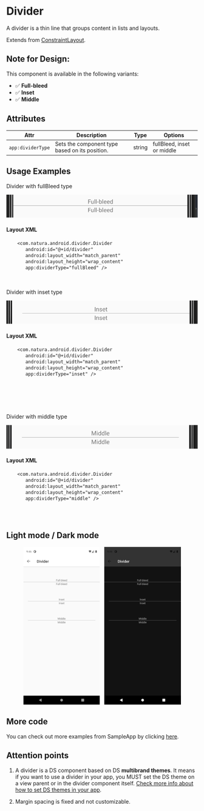 # Divider
A divider is a thin line that groups content in lists and layouts.

Extends from [ConstraintLayout](https://developer.android.com/reference/androidx/constraintlayout/widget/ConstraintLayout).


## Note for Design:

This component is available in the following variants:

- ✅ **Full-bleed**
- ✅ **Inset**
- ✅ **Middle**


## Attributes
| Attr | Description | Type | Options |
| - | --- | --- | --- |
|`app:dividerType`|  Sets the component type based on its position. | string| fullBleed, inset or middle |

## Usage Examples
Divider with fullBleed type

![Divider](./images/divider_fullBleed.png)

#### Layout XML

```android
    <com.natura.android.divider.Divider
       android:id="@+id/divider"
       android:layout_width="match_parent"
       android:layout_height="wrap_content"
       app:dividerType="fullBleed" />
```

<br><br>
Divider with inset type

![Divider](./images/divider_inset.png)

#### Layout XML

```android
    <com.natura.android.divider.Divider
       android:id="@+id/divider"
       android:layout_width="match_parent"
       android:layout_height="wrap_content"
       app:dividerType="inset" />
```

<br><br>

<br><br>
Divider with middle type

![Divider](./images/divider_middle.png)

#### Layout XML

```android
    <com.natura.android.divider.Divider
       android:id="@+id/divider"
       android:layout_width="match_parent"
       android:layout_height="wrap_content"
       app:dividerType="middle" />
```

<br><br>

## Light mode / Dark mode

<p align="center">
  <img alt="Divider Light" src="./images/divider_lightMode.png" width="40%"> 
&nbsp;
  <img alt="Divider Dark" src="./images/divider_darkMode.png" width="40%">
</p>

## More code
You can check out more examples from SampleApp by clicking [here](https://github.com/natura-cosmeticos/natds-android/tree/master/sample/src/main/res/layout/activity_divider.xml).


## Attention points

1. A divider is a DS component based on DS **multibrand themes**. It means if you want to use a divider in your app, you MUST set the DS theme on a view parent or in the divider component itself. [Check more info about how to set DS themes in your app](../README.md).
   
2. Margin spacing is fixed and not customizable.